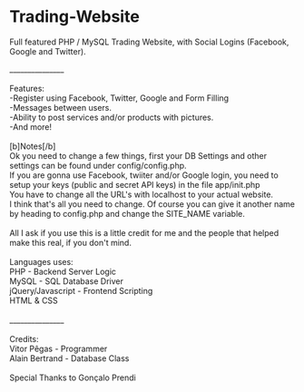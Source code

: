 Trading-Website
===============

Full featured PHP / MySQL Trading Website, with Social Logins (Facebook, Google and Twitter).

_______________<br>
<br>
Features:<br>
-Register using Facebook, Twitter, Google and Form Filling<br>
-Messages between users.<br>
-Ability to post services and/or products with pictures.<br>
-And more!<br>
<br>
[b]Notes[/b]<br>
Ok you need to change a few things, first your DB Settings and other settings can be found under config/config.php.<br>
If you are gonna use Facebook, twiiter and/or Google login, you need to setup your keys (public and secret API keys) in the file app/init.php<br>
You have to change all the URL's with localhost to your actual website.<br>
I think that's all you need to change. Of course you can give it another name by heading to config.php and change the SITE_NAME variable.<br>
<br>
All I ask if you use this is a little credit for me and the people that helped make this real, if you don't mind.<br>
<br>
Languages uses:<br>
PHP - Backend Server Logic<br>
MySQL - SQL Database Driver<br>
jQuery/Javascript - Frontend Scripting<br>
HTML & CSS<br>
<br>
_______________<br>
<br>
Credits:<br>
Vitor Pêgas - Programmer<br>
Alain Bertrand - Database Class<br>
<br>
Special Thanks to Gonçalo Prendi<br>

